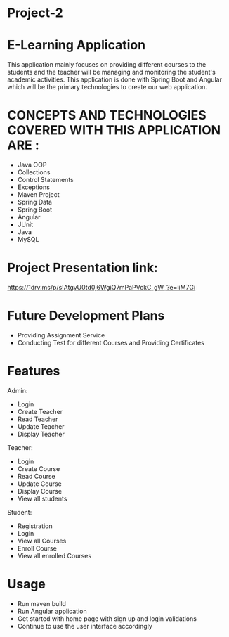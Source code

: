 # Project-2

# E-Learning Application

This application mainly focuses on providing different courses to the students and the teacher will be managing and monitoring the student's academic activities. This application is done with Spring Boot and Angular which will be the primary technologies to create our web application.

# CONCEPTS AND TECHNOLOGIES COVERED WITH THIS APPLICATION ARE :

* Java OOP
* Collections
* Control Statements
* Exceptions
* Maven Project
* Spring Data
* Spring Boot
* Angular
* JUnit
* Java 
* MySQL

# Project Presentation link:
https://1drv.ms/p/s!AtgvU0td0j6WgiQ7mPaPVckC_gW_?e=iiM7Gi

# Future Development Plans

* Providing Assignment Service
* Conducting Test for different Courses and Providing Certificates

# Features
Admin:
* Login
* Create Teacher
* Read Teacher
* Update Teacher
* Display Teacher

Teacher:
* Login
* Create Course 
* Read Course 
* Update Course 
* Display Course
* View all students

Student:
* Registration 
* Login
* View all Courses
* Enroll Course
* View all enrolled Courses

# Usage
* Run maven build
* Run Angular application
* Get started with home page with sign up and login validations
* Continue to use the user interface accordingly
